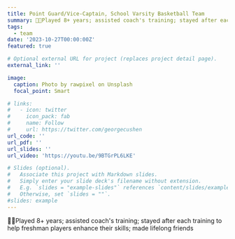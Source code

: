 ```yaml
---
title: Point Guard/Vice-Captain, School Varsity Basketball Team
summary: 🥈🥈Played 8+ years; assisted coach's training; stayed after each training to help freshman players enhance their skills; made lifelong friends
tags:
  - team
date: '2023-10-27T00:00:00Z'
featured: true

# Optional external URL for project (replaces project detail page).
external_link: ''

image:
  caption: Photo by rawpixel on Unsplash
  focal_point: Smart

# links:
#   - icon: twitter
#     icon_pack: fab
#     name: Follow
#     url: https://twitter.com/georgecushen
url_code: ''
url_pdf: ''
url_slides: ''
url_video: 'https://youtu.be/9BTGrPL6LKE'

# Slides (optional).
#   Associate this project with Markdown slides.
#   Simply enter your slide deck's filename without extension.
#   E.g. `slides = "example-slides"` references `content/slides/example-slides.md`.
#   Otherwise, set `slides = ""`.
#slides: example
---
```


🥈🥈Played 8+ years; assisted coach's training; stayed after each training to help freshman players enhance their skills; made lifelong friends

